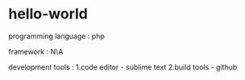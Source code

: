 # hello-world

 programming language : php

 framework : N\A

 development tools : 
	 1.code editor - sublime text
	 2.build tools - github